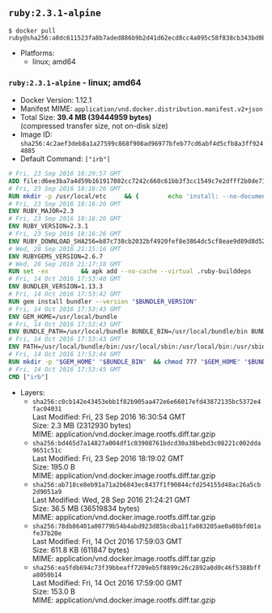 ## `ruby:2.3.1-alpine`

```console
$ docker pull ruby@sha256:a8dc611523fa8b7aded886b9b2d41d62ecd8cc4a095c58f838cb343bd0b82657
```

-	Platforms:
	-	linux; amd64

### `ruby:2.3.1-alpine` - linux; amd64

-	Docker Version: 1.12.1
-	Manifest MIME: `application/vnd.docker.distribution.manifest.v2+json`
-	Total Size: **39.4 MB (39444959 bytes)**  
	(compressed transfer size, not on-disk size)
-	Image ID: `sha256:4c2aef3deb8a1a27599c868f908ad96977bfeb77cd6abf4d5cfb8a3ff9244885`
-	Default Command: `["irb"]`

```dockerfile
# Fri, 23 Sep 2016 16:29:57 GMT
ADD file:d6ee3ba7a4d59b161917082cc7242c660c61bb3f3cc1549c7e2dfff2b0de7104 in / 
# Fri, 23 Sep 2016 18:16:26 GMT
RUN mkdir -p /usr/local/etc 	&& { 		echo 'install: --no-document'; 		echo 'update: --no-document'; 	} >> /usr/local/etc/gemrc
# Fri, 23 Sep 2016 18:16:26 GMT
ENV RUBY_MAJOR=2.3
# Fri, 23 Sep 2016 18:16:26 GMT
ENV RUBY_VERSION=2.3.1
# Fri, 23 Sep 2016 18:16:26 GMT
ENV RUBY_DOWNLOAD_SHA256=b87c738cb2032bf4920fef8e3864dc5cf8eae9d89d8d523ce0236945c5797dcd
# Wed, 28 Sep 2016 21:15:16 GMT
ENV RUBYGEMS_VERSION=2.6.7
# Wed, 28 Sep 2016 21:17:18 GMT
RUN set -ex 		&& apk add --no-cache --virtual .ruby-builddeps 		autoconf 		bison 		bzip2 		bzip2-dev 		ca-certificates 		coreutils 		gcc 		gdbm-dev 		glib-dev 		libc-dev 		libffi-dev 		libxml2-dev 		libxslt-dev 		linux-headers 		make 		ncurses-dev 		openssl 		openssl-dev 		procps 		readline-dev 		ruby 		tar 		yaml-dev 		zlib-dev 		&& wget -O ruby.tar.gz "https://cache.ruby-lang.org/pub/ruby/$RUBY_MAJOR/ruby-$RUBY_VERSION.tar.gz" 	&& echo "$RUBY_DOWNLOAD_SHA256 *ruby.tar.gz" | sha256sum -c - 		&& mkdir -p /usr/src/ruby 	&& tar -xzf ruby.tar.gz -C /usr/src/ruby --strip-components=1 	&& rm ruby.tar.gz 		&& cd /usr/src/ruby 		&& { 		echo '#define ENABLE_PATH_CHECK 0'; 		echo; 		cat file.c; 	} > file.c.new 	&& mv file.c.new file.c 		&& autoconf 	&& ac_cv_func_isnan=yes ac_cv_func_isinf=yes 		./configure --disable-install-doc 	&& make -j"$(getconf _NPROCESSORS_ONLN)" 	&& make install 		&& runDeps="$( 		scanelf --needed --nobanner --recursive /usr/local 			| awk '{ gsub(/,/, "\nso:", $2); print "so:" $2 }' 			| sort -u 			| xargs -r apk info --installed 			| sort -u 	)" 	&& apk add --virtual .ruby-rundeps $runDeps 		bzip2 		ca-certificates 		libffi-dev 		openssl-dev 		yaml-dev 		procps 		zlib-dev 	&& apk del .ruby-builddeps 	&& cd / 	&& rm -r /usr/src/ruby 		&& gem update --system "$RUBYGEMS_VERSION"
# Fri, 14 Oct 2016 17:53:40 GMT
ENV BUNDLER_VERSION=1.13.3
# Fri, 14 Oct 2016 17:53:42 GMT
RUN gem install bundler --version "$BUNDLER_VERSION"
# Fri, 14 Oct 2016 17:53:43 GMT
ENV GEM_HOME=/usr/local/bundle
# Fri, 14 Oct 2016 17:53:43 GMT
ENV BUNDLE_PATH=/usr/local/bundle BUNDLE_BIN=/usr/local/bundle/bin BUNDLE_SILENCE_ROOT_WARNING=1 BUNDLE_APP_CONFIG=/usr/local/bundle
# Fri, 14 Oct 2016 17:53:43 GMT
ENV PATH=/usr/local/bundle/bin:/usr/local/sbin:/usr/local/bin:/usr/sbin:/usr/bin:/sbin:/bin
# Fri, 14 Oct 2016 17:53:44 GMT
RUN mkdir -p "$GEM_HOME" "$BUNDLE_BIN" 	&& chmod 777 "$GEM_HOME" "$BUNDLE_BIN"
# Fri, 14 Oct 2016 17:53:45 GMT
CMD ["irb"]
```

-	Layers:
	-	`sha256:c0cb142e43453ebb1f82b905aa472e6e66017efd43872135bc5372e4fac04031`  
		Last Modified: Fri, 23 Sep 2016 16:30:54 GMT  
		Size: 2.3 MB (2312930 bytes)  
		MIME: application/vnd.docker.image.rootfs.diff.tar.gzip
	-	`sha256:bd465d7a14827a004df1c03908761bdcd30a38bebd3c08221c002dda9651c51c`  
		Last Modified: Fri, 23 Sep 2016 18:19:02 GMT  
		Size: 195.0 B  
		MIME: application/vnd.docker.image.rootfs.diff.tar.gzip
	-	`sha256:ab718ce8eb91a71a2b6843ec8437f1f90844cfd254155d48ac26a5cb2d9051a9`  
		Last Modified: Wed, 28 Sep 2016 21:24:21 GMT  
		Size: 36.5 MB (36519834 bytes)  
		MIME: application/vnd.docker.image.rootfs.diff.tar.gzip
	-	`sha256:78db86401a00779b54b4abd923d85bcdba11fa083205ae0a08bfd01afe37b20e`  
		Last Modified: Fri, 14 Oct 2016 17:59:03 GMT  
		Size: 611.8 KB (611847 bytes)  
		MIME: application/vnd.docker.image.rootfs.diff.tar.gzip
	-	`sha256:ea5fdb694c73f39bbeaff7209eb5f8899c26c2892a0d0c46f5388bffa8050b14`  
		Last Modified: Fri, 14 Oct 2016 17:59:00 GMT  
		Size: 153.0 B  
		MIME: application/vnd.docker.image.rootfs.diff.tar.gzip
